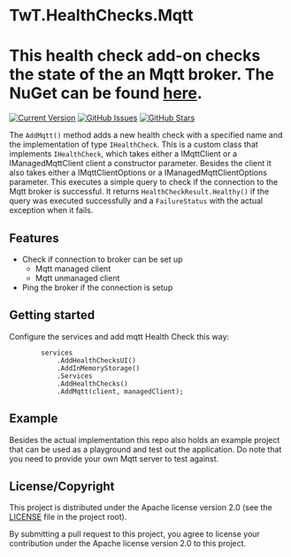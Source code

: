 # TwT.HealthChecks.Mqtt
This health check add-on checks the state of the an Mqtt broker. The NuGet can be found [here](https://www.nuget.org/packages/TwT.HealthChecks.Mqtt/).
============
[![Current Version](https://img.shields.io/badge/version-1.0.0-green.svg)](https://github.com/TimoTielens/TwT.HealthChecks.Mqtt)
[![GitHub Issues](https://img.shields.io/github/issues/TimoTielens/TwT.HealthChecks.Mqtt.svg)](https://github.com/TimoTielens/TwT.HealthChecks.Mqtt/issues)
[![GitHub Stars](https://img.shields.io/github/stars/TimoTielens/TwT.HealthChecks.Mqtt.svg)](https://github.com/TimoTielens/TwT.HealthChecks.Mqtt) 

The `AddMqtt()` method adds a new health check with a specified name and the implementation of type `IHealthCheck`. This is a custom class that implements `IHealthCheck`, which takes either a IMqttClient or a IManagedMqttClient client a constructor parameter. Besides the client it also takes either a IMqttClientOptions or a IManagedMqttClientOptions parameter. This executes a simple query to check if the connection to the Mqtt broker is successful. It returns `HealthCheckResult.Healthy()` if the query was executed successfully and a `FailureStatus` with the actual exception when it fails.

## Features
- Check if connection to broker can be set up
  - Mqtt managed client
  - Mqtt unmanaged client
- Ping the broker if the connection is setup

## Getting started
Configure the services and add mqtt Health Check this way:
    
            services
                .AddHealthChecksUI()
                .AddInMemoryStorage()
                .Services
                .AddHealthChecks()
                .AddMqtt(client, managedClient);

## Example
Besides the actual implementation this repo also holds an example project that can be used as a playground and test out the application. Do note that you need to provide your own Mqtt server to test against.

## License/Copyright
This project is distributed under the Apache license version 2.0 (see the [LICENSE](https://github.com/TimoTielens/TwT.HealthChecks.Mqtt/blob/main/LICENSE.txt) file in the project root).

By submitting a pull request to this project, you agree to license your contribution under the Apache license version 2.0 to this project.
